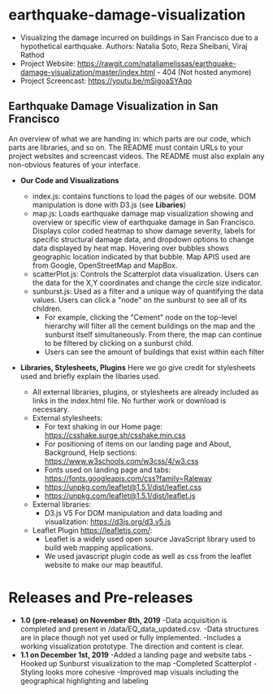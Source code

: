 # earthquake-damage-visualization
* Visualizing the damage incurred on buildings in San Francisco due to a hypothetical earthquake.
Authors: Natalia Soto, Reza Sheibani, Viraj Rathod
* Project Website: https://rawgit.com/nataliamelissas/earthquake-damage-visualization/master/index.html - 404 (Not hosted anymore)
* Project Screencast: https://youtu.be/mSigoaSYAqo

## Earthquake Damage Visualization in San Francisco
An overview of what we are handing in: which parts are our code, which parts are libraries, and so on. The README must contain URLs to your project websites and screencast videos. The README must also explain any non-obvious features of your interface.

* **Our Code and Visualizations**
  - index.js: contains functions to load the pages of our website. DOM manipulation is done with D3.js (see **Libaries**)
  - map.js: Loads earthquake damage map visualization showing and overview or specific view of earthquake damage in San Francisco. Displays color coded heatmap to show damage severity, labels for specific structural damage data, and dropdown options to change data displayed by heat map. Hovering over bubbles shows geographic location indicated by that bubble. Map APIS used are from Google, OpenStreetMap and MapBox.
  - scatterPlot.js: Controls the Scatterplot data visualization. Users can the data for the X,Y coordinates and change the circle size indicator.
  - sunburst.js: Used as a filter and a unique way of quantifying the data values. Users can click a "node" on the sunburst to see all of its children. 
    - For example, clicking the "Cement" node on the top-level hierarchy will filter all the cement buildings on the map and the sunburst itself simultaneously. From there, the map can continue to be filtered by clicking on a sunburst child.
    - Users can see the amount of buildings that exist within each filter 
    
* **Libraries, Stylesheets, Plugins**
Here we go give credit for stylesheets used and briefly explain the libaries used.
  - All external libraries, plugins, or stylesheets are already included as links in the index.html file. No further work or download is necessary.
  - External stylesheets:
    - For text shaking in our Home page: https://csshake.surge.sh/csshake.min.css
    - For positioning of items on our landing page and About, Background, Help sections: https://www.w3schools.com/w3css/4/w3.css
    - Fonts used on landing page and tabs: https://fonts.googleapis.com/css?family=Raleway
    - https://unpkg.com/leaflet@1.5.1/dist/leaflet.css
    - https://unpkg.com/leaflet@1.5.1/dist/leaflet.js
  - External libraries:
    - D3.js V5 For DOM manipulation and data loading and visualization: https://d3js.org/d3.v5.js
  - Leaflet Plugin https://leafletjs.com/:
    - Leaflet is a widely used open source JavaScript library used to build web mapping applications. 
    - We used javascript plugin code as well as css from the leaflet website to make our map beautiful.

# Releases and Pre-releases

* **1.0 (pre-release) on November 8th, 2019**
-Data acquisition is completed and present in /data/EQ_data_updated.csv.
-Data structures are in place though not yet used or fully implemented.
-Includes a working visualization prototype. The direction and content is clear.
* **1.1 on December 1st, 2019**
-Added a landing page and website tabs
-Hooked up Sunburst visualization to the map
-Completed Scatterplot
-Styling looks more cohesive
-Improved map visuals including the geographical highlighting and labeling
